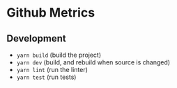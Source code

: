 # Github Metrics

## Development

- `yarn build` (build the project)
- `yarn dev` (build, and rebuild when source is changed)
- `yarn lint` (run the linter)
- `yarn test` (run tests)
